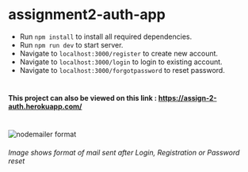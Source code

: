 # assignment2-auth-app

- Run `npm install` to install all required dependencies.
- Run `npm run dev` to start server.
- Navigate to `localhost:3000/register` to create new account.
- Navigate to `localhost:3000/login` to login to existing account.
- Navigate to `localhost:3000/forgotpassword` to reset password.

#
#### This project can also be viewed on this link : https://assign-2-auth.herokuapp.com/
#

![nodemailer format](https://i.ibb.co/RymnMP4/Capture.png)

###### Image shows format of mail sent after Login, Registration or Password reset
